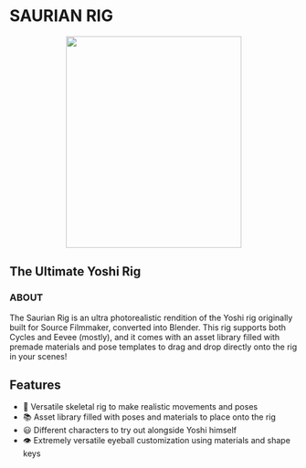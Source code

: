 <h1>
  SAURIAN RIG
</h1>
<div align="center">
  <img src="https://github.com/user-attachments/assets/07fda6ca-85b4-44c2-a50e-601a4ed2dd82" width="307" height="371"/>
</div>
<h2>
  The Ultimate Yoshi Rig
</h2>

### ABOUT

The Saurian Rig is an ultra photorealistic rendition of the Yoshi rig originally built for Source Filmmaker, converted into Blender. This rig supports both Cycles and Eevee (mostly), and it comes with an asset library filled with premade materials and pose templates to drag and drop directly onto the rig in your scenes!

## Features
- 🦴 Versatile skeletal rig to make realistic movements and poses
- 📚 Asset library filled with poses and materials to place onto the rig
- 😃 Different characters to try out alongside Yoshi himself
- 👁️ Extremely versatile eyeball customization using materials and shape keys
